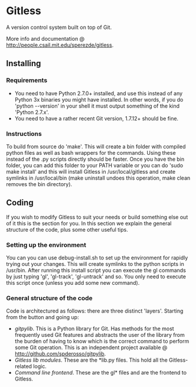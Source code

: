 Gitless
=======

A version control system built on top of Git.

More info and documentation @ <http://people.csail.mit.edu/sperezde/gitless>.


Installing
----------

### Requirements

* You need to have Python 2.7.0+ installed, and use this instead of any Python
  3x binaries you might have installed. In other words, if you do 'python
  --version' in your shell it must output something of the kind 'Python 2.7.x'.
* You need to have a rather recent Git version, 1.7.12+ should be fine.

### Instructions

To build from source do 'make'. This will create a bin folder with compiled
python files as well as bash wrappers for the commands. Using these instead of
the .py scripts directly should be faster. Once you have the bin folder, you
can add this folder to your PATH variable or you can do 'sudo make install' and
this will install Gitless in /usr/local/gitless and create symlinks in
/usr/local/bin (make uninstall undoes this operation, make clean removes the
bin directory).


Coding
------

If you wish to modify Gitless to suit your needs or build something else out of
it this is the section for you. In this section we explain the general structure
of the code, plus some other useful tips.


### Setting up the environment

You can you can use debug-install.sh to set up the environment for rapidly
trying out your changes. This will create symlinks to the python scripts in
/usr/bin. After running this install script you can execute the gl commands by
just typing 'gl', 'gl-track', 'gl-untrack' and so. You only need to execute this
script once (unless you add some new command).


### General structure of the code

Code is architectured as follows: there are three distinct 'layers'. Starting
from the button and going up:

* *gitpylib*. This is a Python library for Git. Has methods for the most 
  frequently used Git features and abstracts the user of the library from the
  burden of having to know which is the correct command to perform some Git
  operation. This is an independent project available @
  <http://github.com/spderosso/gitpylib>.
* *Gitless lib modules*. These are the \*lib.py files. This hold all the
  Gitless-related logic.
* *Command line frontend*. These are the gl\* files and are the frontend to
  Gitless.
